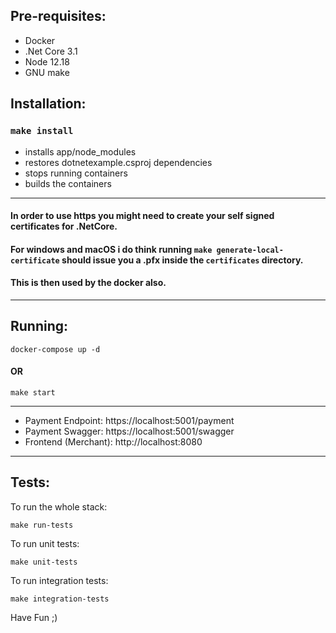 ## Pre-requisites:
  - Docker
  - .Net Core 3.1
  - Node 12.18
  - GNU make


## Installation:


### `make install`

- installs app/node_modules
- restores dotnetexample.csproj dependencies
- stops running containers
- builds the containers

---
#### In order to use https you might need to create your self signed certificates for .NetCore.
#### For windows and macOS i do think running `make generate-local-certificate` should issue you a .pfx inside the `certificates` directory.
#### This is then used by the docker also.
---

## Running:

`docker-compose up -d`
#### OR

`make start`
***

- Payment Endpoint: https://localhost:5001/payment
- Payment Swagger: https://localhost:5001/swagger
- Frontend (Merchant): http://localhost:8080

---

## Tests:

To run the whole stack:

`make run-tests`

To run unit tests:

`make unit-tests`

To run integration tests:

`make integration-tests`

Have Fun ;)